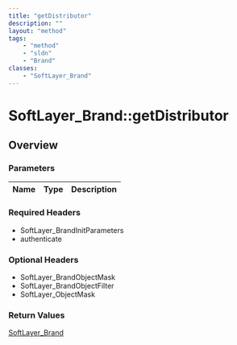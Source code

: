 ```yaml
---
title: "getDistributor"
description: ""
layout: "method"
tags:
    - "method"
    - "sldn"
    - "Brand"
classes:
    - "SoftLayer_Brand"
---
```

# SoftLayer_Brand::getDistributor
## Overview 


### Parameters 
|Name | Type | Description |
| --- | --- | --- |


### Required Headers
* SoftLayer_BrandInitParameters
* authenticate

### Optional Headers
* SoftLayer_BrandObjectMask
* SoftLayer_BrandObjectFilter
* SoftLayer_ObjectMask

### Return Values
<a href='/reference/datatypes/SoftLayer_Brand'>SoftLayer_Brand </a>
